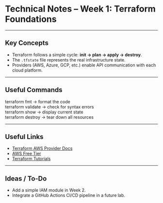 # Technical Notes – Week 1: Terraform Foundations

---

## Key Concepts
- Terraform follows a simple cycle: **init → plan → apply → destroy**.  
- The `.tfstate` file represents the real infrastructure state.  
- Providers (AWS, Azure, GCP, etc.) enable API communication with each cloud platform.

---

## Useful Commands
terraform fmt → format the code  
terraform validate → check for syntax errors  
terraform show → display current state  
terraform destroy → tear down all resources

---

## Useful Links
- [Terraform AWS Provider Docs](https://registry.terraform.io/providers/hashicorp/aws/latest/docs)
- [AWS Free Tier](https://aws.amazon.com/free)
- [Terraform Tutorials](https://developer.hashicorp.com/terraform/tutorials)

---

## Ideas / To-Do
- Add a simple IAM module in Week 2.  
- Integrate a GitHub Actions CI/CD pipeline in a future lab.

